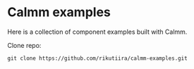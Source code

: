 # Calmm examples

Here is a collection of component examples built with Calmm.

Clone repo:
```
git clone https://github.com/rikutiira/calmm-examples.git
```